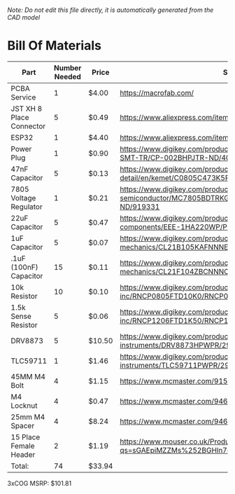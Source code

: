 ###### Note: Do not edit this file directly, it is automatically generated from the CAD model 
# Bill Of Materials 
 |Part|Number Needed|Price|Source| 
 |----|----------|-----|-----|
|PCBA Service|1|$4.00|https://macrofab.com/|
|JST XH 8 Place Connector|5|$0.49|https://www.aliexpress.com/item/32868570445.html|
|ESP32|1|$4.40|https://www.aliexpress.com/item/32928267626.html|
|Power Plug|1|$0.90|https://www.digikey.com/product-detail/en/cui-inc/PJ-002BH-SMT-TR/CP-002BHPJTR-ND/404626|
|47nF Capacitor|5|$0.13|https://www.digikey.com/product-detail/en/kemet/C0805C473K5RACTU/399-1166-2-ND/411165|
|7805 Voltage Regulator|1|$0.21|https://www.digikey.com/product-detail/en/on-semiconductor/MC7805BDTRKG/MC7805BDTRKGOSTR-ND/919331|
|22uF Capacitor|5|$0.47|https://www.digikey.com/product-detail/en/panasonic-electronic-components/EEE-1HA220WP/PCE3920TR-ND/766087|
|1uF Capacitor|5|$0.07|https://www.digikey.com/product-detail/en/samsung-electro-mechanics/CL21B105KAFNNNE/1276-1066-2-ND/3886724|
|.1uF (100nF) Capacitor|15|$0.11|https://www.digikey.com/product-detail/en/samsung-electro-mechanics/CL21F104ZBCNNNC/1276-1007-2-ND/3886665|
|10k Resistor|10|$0.10|https://www.digikey.com/product-detail/en/stackpole-electronics-inc/RNCP0805FTD10K0/RNCP0805FTD10K0TR-ND/2240262|
|1.5k Sense Resistor|5|$0.06|https://www.digikey.com/product-detail/en/stackpole-electronics-inc/RNCP1206FTD1K50/RNCP1206FTD1K50TR-ND/2240341|
|DRV8873|5|$10.50|https://www.digikey.com/product-detail/en/texas-instruments/DRV8873HPWPR/296-53139-2-ND/9861442|
|TLC59711|1|$1.46|https://www.digikey.com/product-detail/en/texas-instruments/TLC59711PWPR/296-36745-2-ND/2962067|
|45MM M4 Bolt|4|$1.15|https://www.mcmaster.com/91502a134|
|M4 Locknut|4|$0.47|https://www.mcmaster.com/94645a101|
|25mm M4 Spacer|4|$8.24|https://www.mcmaster.com/94669a092|
|15 Place Female Header|2|$1.19|https://www.mouser.co.uk/ProductDetail/Harwin/M20-7861546?qs=sGAEpiMZZMs%252BGHln7q6pmzzqnf3%2F1AeIR0hnMc3ILas=|
|Total: |74|$33.94| |

 3xCOG MSRP: $101.81